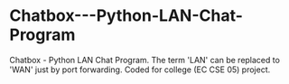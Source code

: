 # Chatbox---Python-LAN-Chat-Program
Chatbox - Python LAN Chat Program. The term 'LAN' can be replaced to 'WAN' just by port forwarding. Coded for college (EC CSE 05) project.
